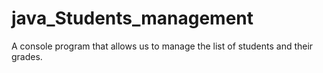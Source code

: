 # java_Students_management
A console program that allows us to manage the list of students and their grades.
